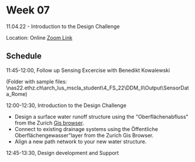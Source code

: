 # Week 07

11.04.22 - Introduction to the Design Challenge
  
Location: Online [Zoom Link](https://ethz.zoom.us/j/67350077176)

## Schedule
11:45-12:00, Follow up Sensing Excercise with Benedikt Kowalewski 
 
 (Folder with sample files: \\nas22.ethz.ch\arch_lus_mscla_student\4_FS_22\DDM_II\Output\SensorData_Rome)

12:00-12:30, Introduction to the Design Challenge

- Design a surface water runoff structure using the "Oberflächenabfluss" from the Zurich [Gis browser](https://maps.zh.ch/).
- Connect to existing drainage systems using the Öffentliche Oberflächengewasser"layer from the Zurich Gis Browser.
- Align a new path network to your new water structure.

12:45-13:30, Design development and Support


